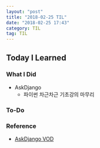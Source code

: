 ```yaml
---
layout: "post"
title: "2018-02-25 TIL"
date: "2018-02-25 17:43"
category: TIL
tag: TIL
---
```


## Today I Learned

### What I Did

- AskDjango
  - 파이썬 차근차근 기초강의 마무리

### To-Do

### Reference
* [AskDjango VOD](https://nomade.kr/vod/python/94/)
